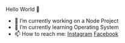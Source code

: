 Hello World 👋

- 🔭 I’m currently working on a Node Project
- 🌱 I’m currently learning Operating System
- 📫 How to reach me: [Instagram](https://www.instagram.com/_adarsh_shahi/) [Facebook](https://www.facebook.com/adarsh.shahi.1009)    
                                
                    
